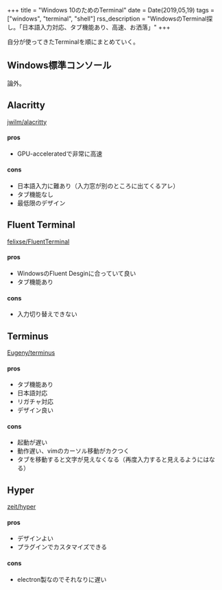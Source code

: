 +++
title = "Windows 10のためのTerminal"
date = Date(2019,05,19)
tags = ["windows", "terminal", "shell"]
rss_description = "WindowsのTerminal探し。「日本語入力対応、タブ機能あり、高速、お洒落」"
+++

自分が使ってきたTerminalを順にまとめていく。

## Windows標準コンソール
論外。


## Alacritty
[jwilm/alacritty](https://github.com/jwilm/alacritty)

#### pros
 - GPU-acceleratedで非常に高速

#### cons
 - 日本語入力に難あり（入力窓が別のところに出てくるアレ）
 - タブ機能なし
 - 最低限のデザイン


## Fluent Terminal
[felixse/FluentTerminal](https://github.com/felixse/FluentTerminal)

#### pros
 - WindowsのFluent Desginに合っていて良い
 - タブ機能あり

#### cons
 - 入力切り替えできない


## Terminus
[Eugeny/terminus](https://github.com/Eugeny/terminus)

#### pros
 - タブ機能あり
 - 日本語対応
 - リガチャ対応
 - デザイン良い

#### cons
 - 起動が遅い
 - 動作遅い、vimのカーソル移動がカクつく
 - タブを移動すると文字が見えなくなる（再度入力すると見えるようにはなる）


## Hyper
[zeit/hyper](https://github.com/zeit/hyper)

#### pros
 - デザインよい
 - プラグインでカスタマイズできる

#### cons
 - electron製なのでそれなりに遅い
